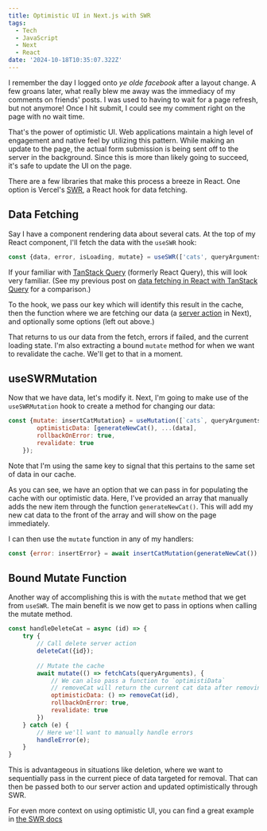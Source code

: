 ```yaml
---
title: Optimistic UI in Next.js with SWR
tags:
  - Tech
  - JavaScript
  - Next
  - React
date: '2024-10-18T10:35:07.322Z'
---
```


I remember the day I logged onto _ye olde facebook_ after a layout change. A few groans later, what really blew me away was the immediacy of my comments on friends' posts. I was used to having to wait for a page refresh, but not anymore! Once I hit submit, I could see my comment right on the page with no wait time.

That's the power of optimistic UI. Web applications maintain a high level of engagement and native feel by utilizing this pattern. While making an update to the page, the actual form submission is being sent off to the server in the background. Since this is more than likely going to succeed, it's safe to update the UI on the page.

There are a few libraries that make this process a breeze in React. One option is Vercel's [SWR](https://swr.vercel.app/), a React hook for data fetching. 

## Data Fetching

Say I have a component rendering data about several cats. At the top of my React component, I'll fetch the data with the `useSWR` hook:

```JavaScript
const {data, error, isLoading, mutate} = useSWR(['cats', queryArguments], () => fetchCats(args));
```

If your familiar with [TanStack Query](https://tanstack.com/query/latest) (formerly React Query), this will look very familiar. (See my previous post on [data fetching in React with TanStack Query](/tanstackquery) for a comparison.)

To the hook, we pass our key which will identify this result in the cache, then the function where we are fetching our data (a [server action](https://nextjs.org/docs/app/building-your-application/data-fetching/server-actions-and-mutations) in Next), and optionally some options (left out above.)

That returns to us our data from the fetch, errors if failed, and the current loading state. I'm also extracting a bound `mutate` method for when we want to revalidate the cache. We'll get to that in a moment.

## useSWRMutation

Now that we have data, let's modify it. Next, I'm going to make use of the `useSWRMutation` hook to create a method for changing our data:

```JavaScript
const {mutate: insertCatMutation} = useMutation([`cats`, queryArguments], () => fetchCats(args)), {
		optimisticData: [generateNewCat(), ...(data],
		rollbackOnError: true,
		revalidate: true
	});
```

Note that I'm using the same key to signal that this pertains to the same set of data in our cache. 

As you can see, we have an option that we can pass in for populating the cache with our optimistic data. Here, I've provided an array that manually adds the new item through the function `generateNewCat()`. This will add my new cat data to the front of the array and will show on the page immediately.

I can then use the `mutate` function in any of my handlers:

```JavaScript
const {error: insertError} = await insertCatMutation(generateNewCat());
```

## Bound Mutate Function

Another way of accomplishing this is with the `mutate` method that we get from `useSWR`. The main benefit is we now get to pass in options when calling the mutate method.


```JavaScript
const handleDeleteCat = async (id) => {
	try {
		// Call delete server action
		deleteCat({id});
		
		// Mutate the cache
		await mutate(() => fetchCats(queryArguments), {
			// We can also pass a function to `optimistiData`
			// removeCat will return the current cat data after removing the targeted cat data
			optimisticData: () => removeCat(id),
			rollbackOnError: true,
			revalidate: true
		})
	} catch (e) {
		// Here we'll want to manually handle errors
		handleError(e);
	}
}
```

This is advantageous in situations like deletion, where we want to sequentially pass in the current piece of data targeted for removal. That can then be passed both to our server action and updated optimistically through SWR.

For even more context on using optimistic UI, you can find a great example in [the SWR docs](https://swr.vercel.app/examples/optimistic-ui)